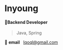 # Inyoung
#### 🌱Backend Developer
>Java, Spring
>
:star2: **email**&nbsp;&nbsp;&nbsp;lqoql@gmail.com

